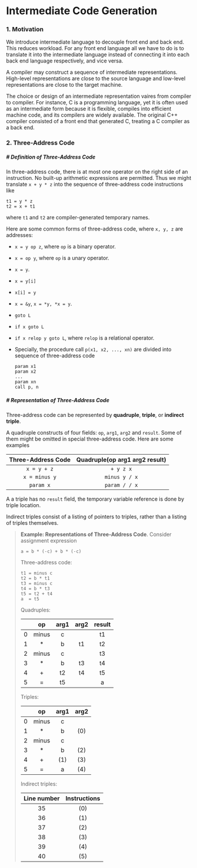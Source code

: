 # Intermediate Code Generation

### 1. Motivation

$$
\newcommand{\ra}{\rightarrow}
$$

We introduce intermediate language to decouple front end and back end. This reduces workload. For any front end language all we have to do is to translate it into the intermediate language instead of connecting it into each back end language respectively, and vice versa.

A compiler may construct a sequence of intermediate representations. High-level representations are close to the source language and low-level representations are close to the target machine.

The choice or design of an intermediate representation vaires from compiler to compiler. For instance, C is a programming language, yet it is often used as an intermediate form because it is flexible, compiles into efficient machine code, and its compilers are widely available. The original C++ compiler consisted of a front end that generated C, treating a C compiler as a back end.







### 2. Three-Address Code

##### # Definition of Three-Address Code

In three-address code, there is at most one operator on the right side of an instruction. No built-up arithmetic expressions are permitted. Thus we might translate `x + y * z` into the sequence of three-address code instructions like

```
t1 = y * z
t2 = x + t1
```

where `t1` and `t2` are compiler-generated temporary names.

Here are some common forms of three-address code, where `x, y, z` are addresses:

- `x = y op z`, where `op` is a binary operator.

- `x = op y`, where `op` is a unary operator.

- `x = y`.

- `x = y[i]`

- `x[i] = y`

- `x = &y`, `x = *y, *x = y`.

- `goto L`

- `if x goto L`

- `if x relop y goto L`, where `relop` is a relational operator.

- Specially, the procedure call `p(x1, x2, ..., xn)` are divided into sequence of three-address code

  ```
  param x1
  param x2
  ...
  param xn
  call p, n
  ```



##### # Representation of Three-Address Code

Three-address code can be represented by **quadruple**, **triple**, or **indirect triple**.

A quadruple constructs of four fields: `op`, `arg1`, `arg2` and `result`. Some of them might be omitted in special three-address code. Here are some examples

| Three-Address Code | Quadruple(op arg1 arg2 result) |
| :----------------: | :----------------------------: |
|    `x = y + z`     |           `+ y z x`            |
|   `x = minus y`    |         `minus y / x`          |
|     `param x`      |         `param / / x`          |

A a triple has no `result` field, the temporary variable reference is done by triple location.

Indirect triples consist of a listing of pointers to triples, rather than a listing of triples themselves.

> **Example: Representations of Three-Address Code**. Consider assignment expression
>
> ```
> a = b * (-c) + b * (-c)
> ```
>
> Three-address code:
>
> ```
> t1 = minus c
> t2 = b * t1
> t3 = minus c
> t4 = b * t3
> t5 = t2 + t4
> a  = t5
> ```
>
> Quadruples:
>
> |      |  op   | arg1 | arg2 | result |
> | :--: | :---: | :--: | :--: | :----: |
> |  0   | minus |  c   |      |   t1   |
> |  1   |   *   |  b   |  t1  |   t2   |
> |  2   | minus |  c   |      |   t3   |
> |  3   |   *   |  b   |  t3  |   t4   |
> |  4   |   +   |  t2  |  t4  |   t5   |
> |  5   |   =   |  t5  |      |   a    |
>
> Triples:
>
> |      |  op   | arg1 | arg2 |
> | :--: | :---: | :--: | :--: |
> |  0   | minus |  c   |      |
> |  1   |   *   |  b   | (0)  |
> |  2   | minus |  c   |      |
> |  3   |   *   |  b   | (2)  |
> |  4   |   +   | (1)  | (3)  |
> |  5   |   =   |  a   | (4)  |
>
> Indirect triples:
>
> | Line number | Instructions |
> | :---------: | :----------: |
> |     35      |     (0)      |
> |     36      |     (1)      |
> |     37      |     (2)      |
> |     38      |     (3)      |
> |     39      |     (4)      |
> |     40      |     (5)      |


